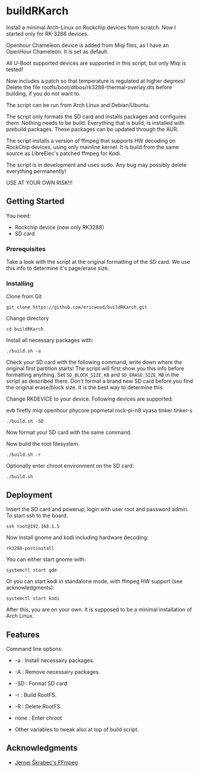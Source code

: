 # buildRKarch

Install a minimal Arch-Linux on Rockchip devices from scratch. Now I started only for RK-3288 devices.

Openhour Chameleon device is added from Miqi files, as I have an OpenHour Chameleon. It is set as default.

All U-Boot supported devices are supported in this script, but only Miqi is tested!

Now includes a patch so that temperature is regulated at higher degrees!
Delete the file rootfs/boot/dtbos/rk3288-thermal-overlay.dts before building, if you do not want to.

The script can be run from Arch Linux and Debian/Ubuntu.

The script only formats the SD card and installs packages and configures them. Nothing needs to be build.
Everything that is build, is installed with prebuild packages. These packages can be updated through the AUR.

The script installs a version of ffmpeg that supports HW decoding on RockChip devices, using only mainline kernel.
It is build from the same source as LibreElec's patched ffmpeg for Kodi.

The script is in development and uses sudo. Any bug may possibly delete everything permanently!

USE AT YOUR OWN RISK!!!

## Getting Started

You need:

  - Rockchip device (now only RK3288)
  - SD card

### Prerequisites

Take a look with the script at the original formatting of the SD card. We use this info to determine it's page/erase size.

### Installing


Clone from Git

```
git clone https://github.com/ericwoud/buildRKarch.git
```

Change directory

```
cd buildRKarch
```

Install all necessary packages with:
```
./build.sh -a
```
Check your SD card with the following command, write down where the original first partition starts! The script will first show you this info before formatting anything. Set `SD_BLOCK_SIZE_KB` and `SD_ERASE_SIZE_MB` in the script as described there. Don't format a brand new SD card before you find the original erase/block size. It is the best way to determine this.

Change RKDEVICE to your device. Following devices are supported:

evb firefly miqi openhour phycore popmetal rock-pi-n8 vyasa tinker tinker-s

```
./build.sh -SD
```
Now format your SD card with the same command.

Now build the root filesystem.

```
./build.sh -r
```
Optionally enter chroot environment on the SD card:

```
./build.sh
```

## Deployment

Insert the SD card and powerup, login with user root and password admin. To start ssh to the board:

```
ssh root@192.168.1.5
```

Now install gnome and kodi including hardware decoding:
```
rk3288-postinstall
```

You can either start gnome with:
```
systemctl start gdm
```
Or you can start kodi in standalone mode, with ffmpeg HW support (see acknowledgments):
```
systemctl start kodi
```
After this, you are on your own. It is supposed to be a minimal installation of Arch Linux.


## Features

Command line options:

* -a   : Install necessairy packages.
* -A   : Remove necessairy packages.
* -SD  : Format SD card
* -r   : Build RootFS.
* -R   : Delete RootFS.
* none : Enter chroot

* Other variables to tweak also at top of build script.


## Acknowledgments

* [Jernej Škrabec's FFmpeg](https://github.com/jernejsk/FFmpeg)

